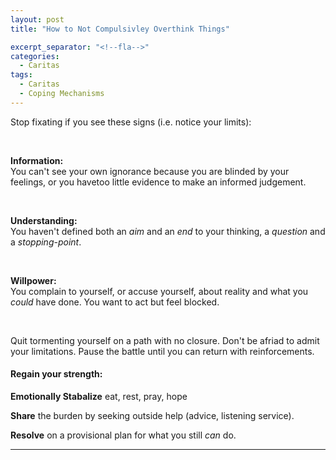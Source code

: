 ```yaml
---
layout: post
title: "How to Not Compulsivley Overthink Things"

excerpt_separator: "<!--fla-->"
categories:
  - Caritas
tags:
  - Caritas
  - Coping Mechanisms
---
```



Stop fixating if you see these signs (i.e. notice your limits):

<br/>

**Information:**  
You can't see your own ignorance because you are blinded by your feelings, or you havetoo little evidence to make an informed judgement.

<br/>

**Understanding:**  
You haven't defined both an *aim* and an *end* to your thinking, a *question* and a *stopping-point*.

<br/>

**Willpower:**  
You complain to yourself, or accuse yourself, about reality and what you *could* have done. You want to act but feel blocked.

<br/>

Quit tormenting yourself on a path with no closure. Don't be afriad to admit your limitations. Pause the battle until you can return with reinforcements.

#### Regain your strength:

**Emotionally Stabalize** eat, rest, pray, hope

**Share** the burden by seeking outside help (advice, listening service).

**Resolve** on a provisional plan for what you still *can* do.





___


